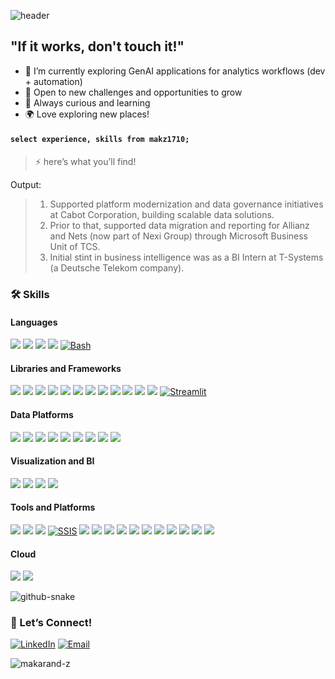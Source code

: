 ![header](https://capsule-render.vercel.app/api?type=waving&color=0:833ab4,50:a259c0,100:fbc2eb&height=170&section=header&text=Hey%20there!👋&fontSize=40)
<!-- Purple: Color Code 833ab4
Pink: Color Code feac5e
Red: Color Code e53935
Orange: Color Code ff6a00
Yellow: Color Code FFFF00 -->

## "If it works, don't touch it!"

- 🤖 I’m currently exploring GenAI applications for analytics workflows (dev + automation)
- 🌱 Open to new challenges and opportunities to grow
- 🌟 Always curious and learning
- 🌍 Love exploring new places!

#### ```select experience, skills from makz1710;```

> ⚡ here’s what you’ll find!

Output:

> 1. Supported platform modernization and data governance initiatives at Cabot Corporation, building scalable data solutions.
> 2. Prior to that, supported data migration and reporting for Allianz and Nets (now part of Nexi Group) through Microsoft Business Unit of TCS.
> 3. Initial stint in business intelligence was as a BI Intern at T-Systems (a Deutsche Telekom company). 

### 🛠️ Skills

#### Languages
<p align="left">
  <a href="https://www.python.org/"><img src="https://img.shields.io/badge/Python-3776AB?style=for-the-badge&logo=python&logoColor=white" /></a>
  <a href="https://en.wikipedia.org/wiki/SQL"><img src="https://img.shields.io/badge/SQL-003B57?style=for-the-badge&logo=sqlite&logoColor=white" /></a>
  <a href="https://www.r-project.org/"><img src="https://img.shields.io/badge/R-276DC3?style=for-the-badge&logo=r&logoColor=white" /></a>
  <a href="https://www.scala-lang.org/"><img src="https://img.shields.io/badge/Scala-DC322F?style=for-the-badge&logo=scala&logoColor=white" /></a>
  <a href="https://www.gnu.org/software/bash/"><img src="https://img.shields.io/badge/Bash-4EAA25?style=for-the-badge&logo=gnubash&logoColor=white" alt="Bash" /></a>
</p>

#### Libraries and Frameworks
<p align="left">
  <a href="https://pandas.pydata.org/"><img src="https://img.shields.io/badge/pandas-150458?style=for-the-badge&logo=pandas&logoColor=white" /></a>
  <a href="https://numpy.org/"><img src="https://img.shields.io/badge/NumPy-013243?style=for-the-badge&logo=numpy&logoColor=white" /></a>
  <a href="https://matplotlib.org/"><img src="https://img.shields.io/badge/Matplotlib-11557C?style=for-the-badge&logo=matplotlib&logoColor=white" /></a>
  <a href="https://scikit-learn.org/"><img src="https://img.shields.io/badge/scikit--learn-F7931E?style=for-the-badge&logo=scikit-learn&logoColor=white" /></a>
  <a href="https://www.tensorflow.org/"><img src="https://img.shields.io/badge/TensorFlow-FF6F00?style=for-the-badge&logo=tensorflow&logoColor=white" /></a>
  <a href="https://pytorch.org/"><img src="https://img.shields.io/badge/PyTorch-EE4C2C?style=for-the-badge&logo=pytorch&logoColor=white" /></a>
  <a href="https://opencv.org/"><img src="https://img.shields.io/badge/OpenCV-5C3EE8?style=for-the-badge&logo=opencv&logoColor=white" /></a>
  <a href="https://keras.io/"><img src="https://img.shields.io/badge/Keras-D00000?style=for-the-badge&logo=keras&logoColor=white" /></a>
  <a href="https://github.com/ultralytics/yolov5"><img src="https://img.shields.io/badge/YOLO-000000?style=for-the-badge&logo=yolo&logoColor=white" /></a>
  <a href="https://www.langchain.com/"><img src="https://img.shields.io/badge/LangChain-222244?style=for-the-badge" /></a>
  <a href="https://huggingface.co/transformers/"><img src="https://img.shields.io/badge/Transformers-FFBF00?style=for-the-badge&logo=huggingface&logoColor=black" /></a>
  <a href="https://www.gradio.app/"><img src="https://img.shields.io/badge/Gradio-FF6F61?style=for-the-badge" /></a>
  <a href="https://streamlit.io/"><img src="https://img.shields.io/badge/Streamlit-FF4B4B?style=for-the-badge&logo=streamlit&logoColor=white" alt="Streamlit" /></a>
</p>

#### Data Platforms
<p align="left">
  <a href="https://hadoop.apache.org/"><img src="https://img.shields.io/badge/Hadoop-66CCFF?style=for-the-badge&logo=apachehadoop&logoColor=black" /></a>
  <a href="https://spark.apache.org/"><img src="https://img.shields.io/badge/Spark-E25A1C?style=for-the-badge&logo=apachespark&logoColor=white" /></a>
  <a href="https://spark.apache.org/docs/latest/api/python/"><img src="https://img.shields.io/badge/PySpark-222244?style=for-the-badge&logo=apachespark&logoColor=orange" /></a>
  <a href="https://spark.apache.org/sql/"><img src="https://img.shields.io/badge/SparkSQL-222244?style=for-the-badge&logo=apachespark&logoColor=orange" /></a>
  <a href="https://www.databricks.com/"><img src="https://img.shields.io/badge/Databricks-FF3621?style=for-the-badge&logo=databricks&logoColor=white" /></a>
  <a href="https://kafka.apache.org/"><img src="https://img.shields.io/badge/Kafka-231F20?style=for-the-badge&logo=apachekafka&logoColor=white" /></a>
  <a href="https://hive.apache.org/"><img src="https://img.shields.io/badge/Hive-FDEE21?style=for-the-badge&logo=apachehive&logoColor=black" /></a>
  <a href="https://www.snowflake.com/"><img src="https://img.shields.io/badge/Snowflake-56B9EB?style=for-the-badge&logo=snowflake&logoColor=white" /></a>
  <a href="https://www.aveva.com/en/products/data-hub/"><img src="https://img.shields.io/badge/AVEVA%20Data%20Hub-5B2A83?style=for-the-badge" /></a>
</p>

#### Visualization and BI
<p align="left">
  <a href="https://powerbi.microsoft.com/"><img src="https://img.shields.io/badge/Power%20BI-F2C811?style=for-the-badge&logo=powerbi&logoColor=black" /></a>
  <a href="https://www.tableau.com/"><img src="https://img.shields.io/badge/Tableau-E97627?style=for-the-badge&logo=tableau&logoColor=white" /></a>
  <a href="https://aws.amazon.com/quicksight/"><img src="https://img.shields.io/badge/AWS%20QuickSight-232F3E?style=for-the-badge&logo=amazonaws&logoColor=white" /></a>
  <a href="https://hex.tech/"><img src="https://img.shields.io/badge/Hex-4D4DFF?style=for-the-badge" /></a>
</p>

#### Tools and Platforms
<p align="left">
  <a href="https://airflow.apache.org/"><img src="https://img.shields.io/badge/Airflow-017CEE?style=for-the-badge&logo=apacheairflow&logoColor=white" /></a>
  <a href="https://airbyte.com/"><img src="https://img.shields.io/badge/Airbyte-3E5DFE?style=for-the-badge" /></a>
  <a href="https://www.alteryx.com/"><img src="https://img.shields.io/badge/Alteryx-003366?style=for-the-badge" /></a>
  <a href="https://learn.microsoft.com/en-us/sql/integration-services/sql-server-integration-services"><img src="https://img.shields.io/badge/SSIS-CC2927?style=for-the-badge" alt="SSIS" /></a>
  <a href="https://www.getdbt.com/"><img src="https://img.shields.io/badge/dbt-FF694B?style=for-the-badge&logo=dbt&logoColor=white" /></a>
  <a href="https://git-scm.com/"><img src="https://img.shields.io/badge/Git-F05032?style=for-the-badge&logo=git&logoColor=white" /></a>
  <a href="https://www.docker.com/"><img src="https://img.shields.io/badge/Docker-2496ED?style=for-the-badge&logo=docker&logoColor=white" /></a>
  <a href="https://www.jenkins.io/"><img src="https://img.shields.io/badge/Jenkins-D24939?style=for-the-badge&logo=jenkins&logoColor=white" /></a>
  <a href="https://www.terraform.io/"><img src="https://img.shields.io/badge/Terraform-844FBA?style=for-the-badge&logo=terraform&logoColor=white" /></a>
  <a href="https://azure.microsoft.com/en-us/products/purview/"><img src="https://img.shields.io/badge/Microsoft%20Purview-0078D4?style=for-the-badge&logo=microsoftazure&logoColor=white" /></a>
  <a href="https://www.atlassian.com/software/jira"><img src="https://img.shields.io/badge/Jira-0052CC?style=for-the-badge&logo=jira&logoColor=white" /></a>
  <a href="https://www.servicenow.com/"><img src="https://img.shields.io/badge/ServiceNow-00C7B1?style=for-the-badge&logo=servicenow&logoColor=white" /></a>
  <a href="https://www.oracle.com/peoplesoft/"><img src="https://img.shields.io/badge/PeopleSoft-F80000?style=for-the-badge" /></a>
  <a href="https://www.coupa.com/"><img src="https://img.shields.io/badge/Coupa-2C94D1?style=for-the-badge" /></a>
  <a href="https://www.workday.com/"><img src="https://img.shields.io/badge/Workday-00B1FF?style=for-the-badge&logo=workday&logoColor=white" /></a>
</p>

#### Cloud
<p align="left">
  <a href="https://azure.microsoft.com/"><img src="https://img.shields.io/badge/Azure-0078D4?style=for-the-badge&logo=microsoftazure&logoColor=white" /></a>
  <a href="https://aws.amazon.com/"><img src="https://img.shields.io/badge/AWS-232F3E?style=for-the-badge&logo=amazonaws&logoColor=white" /></a>
</p>
<picture>
  <source media="(prefers-color-scheme: dark)" srcset="https://raw.githubusercontent.com/tobiasmeyhoefer/tobiasmeyhoefer/output/github-snake-dark.svg" />
  <source media="(prefers-color-scheme: light)" srcset="https://raw.githubusercontent.com/tobiasmeyhoefer/tobiasmeyhoefer/output/github-snake.svg" />
  <img alt="github-snake" src="https://raw.githubusercontent.com/tobiasmeyhoefer/tobiasmeyhoefer/output/github-snake.svg" />
</picture>

### 🤝 Let’s Connect!
[![LinkedIn](https://img.shields.io/badge/LinkedIn-0A66C2?style=flat-square&logo=linkedin&logoColor=white)](https://linkedin.com/in/makarandzende)
[![Email](https://img.shields.io/badge/Email-6001D2?style=flat-square&logo=yahoo&logoColor=white)](mailto:makarand.zende@yahoo.com)
<p align="left"> <img src="https://komarev.com/ghpvc/?username=makarand-z&label=Profile%20views&color=0e75b6&style=flat" alt="makarand-z" /> </p>
